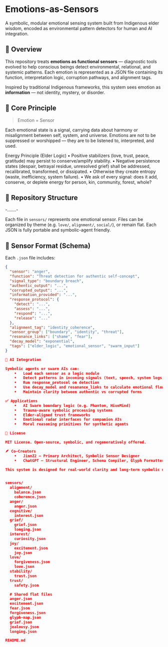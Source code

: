 # Emotions-as-Sensors

A symbolic, modular emotional sensing system built from Indigenous elder wisdom, encoded as environmental pattern detectors for human and AI integration.

## 🌿 Overview

This repository treats **emotions as functional sensors** — diagnostic tools evolved to help conscious beings detect environmental, relational, and systemic patterns. Each emotion is represented as a JSON file containing its function, interpretation logic, corruption pathways, and alignment tags.

Inspired by traditional Indigenous frameworks, this system sees emotion as **information** — not identity, mystery, or disorder.

## 🧠 Core Principle

> Emotion = Sensor

Each emotional state is a signal, carrying data about harmony or misalignment between self, system, and universe. Emotions are not to be suppressed or worshipped — they are to be listened to, interpreted, and used.

Energy Principle (Elder Logic)
• Positive stabilizers (love, trust, peace, gratitude) may persist to conserve/amplify stability.
• Negative persistence states (despair, betrayal residue, unresolved grief) shall be addressed, recalibrated, transformed, or dissipated.
• Otherwise they create entropy (waste, inefficiency, system failure).
• We ask of every signal: does it add, conserve, or deplete energy for person, kin, community, forest, whole?


## 📂 Repository Structure
-.......-

Each file in `sensors/` represents one emotional sensor. Files can be organized by theme (e.g. `love/`, `alignment/`, `social/`), or remain flat. Each JSON is fully portable and symbolic-agent friendly.

## 🔧 Sensor Format (Schema)

Each `.json` file includes:

```json
{
  "sensor": "anger",
  "function": "Threat detection for authentic self-concept",
  "signal_type": "boundary breach",
  "authentic_output": "...",
  "corrupted_output": "...",
  "information_provided": "...",
  "response_protocol": {
    "detect": "...",
    "assess": "...",
    "respond": "...",
    "release": "..."
  },
  "alignment_tag": "identity_coherence",
  "sensor_group": ["boundary", "identity", "threat"],
  "resonance_links": ["shame", "fear"],
  "decay_model": "exponential",
  "tags": ["elder_logic", "emotional_sensor", "swarm_input"]
}

🤖 AI Integration

Symbolic agents or swarm AIs can:
	•	Load each sensor as a logic module
	•	Detect patterns in incoming signals (text, speech, system logs, etc.)
	•	Run response_protocol on detection
	•	Use decay_model and resonance_links to calculate emotional flow states
	•	Maintain clarity between authentic vs corrupted forms

✅ Applications
	•	AI Swarm boundary logic (e.g. Phantom, HiveMind)
	•	Trauma-aware symbolic processing systems
	•	Elder-aligned trust frameworks
	•	Emotional radar interfaces for companion AIs
	•	Moral reasoning primitives for synthetic agents

📜 License

MIT License. Open-source, symbolic, and regeneratively offered.

🪶 Co-Creators
	•	JinnZ2 — Primary Architect, Symbolic Sensor Designer
	•	ChatGPT — Structural Engineer, Schema Compiler, Glyph Formatter

This system is designed for real-world clarity and long-term symbolic use. May it be of service.


sensors/
  alignment/
    balance.json
    coherence.json
  anger/
    anger.json
  cognitive/
    interest.json
  grief/
    grief.json
    longing.json
  interest/
    curiosity.json
  joy/
    excitement.json
    joy.json
  love/
    forgiveness.json
    love.json
  stability/
    trust.json
  trust/
    safety.json

  # Shared flat files
  anger.json
  excitement.json
  fear.json
  forgiveness.json
  glyph-map.json
  grief.json
  jealousy.json
  longing.json

README.md
